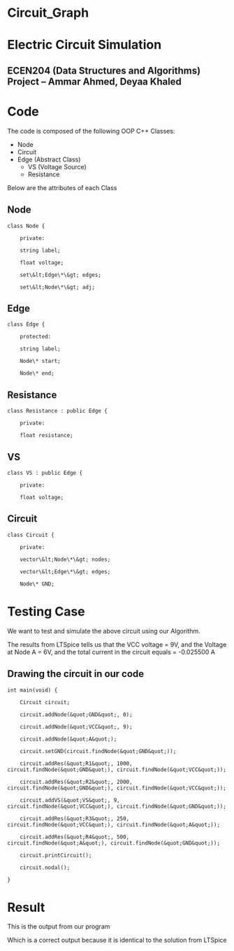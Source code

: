 # Circuit_Graph
# Electric Circuit Simulation

## ECEN204 (Data Structures and Algorithms) Project – Ammar Ahmed, Deyaa Khaled
# Code

The code is composed of the following OOP C++ Classes:

- Node
- Circuit
- Edge (Abstract Class)
  - VS (Voltage Source)
  - Resistance

Below are the attributes of each Class

## Node
```
class Node {

    private:

    string label;

    float voltage;

    set\&lt;Edge\*\&gt; edges;

    set\&lt;Node\*\&gt; adj;
```
## Edge
```
class Edge {

    protected:

    string label;

    Node\* start;

    Node\* end;
```
## Resistance
```
class Resistance : public Edge {

    private:

    float resistance;
```
## VS
```
class VS : public Edge {

    private:

    float voltage;
```
## Circuit
```
class Circuit {

    private:

    vector\&lt;Node\*\&gt; nodes;

    vector\&lt;Edge\*\&gt; edges;

    Node\* GND;
```
# Testing Case


We want to test and simulate the above circuit using our Algorithm.

The results from LTSpice tells us that the VCC voltage = 9V, and the Voltage at Node A = 6V, and the total current in the circuit equals = -0.025500 A

## Drawing the circuit in our code
```
int main(void) {

    Circuit circuit;

    circuit.addNode(&quot;GND&quot;, 0);

    circuit.addNode(&quot;VCC&quot;, 9);

    circuit.addNode(&quot;A&quot;);

    circuit.setGND(circuit.findNode(&quot;GND&quot;));

    circuit.addRes(&quot;R1&quot;, 1000, circuit.findNode(&quot;GND&quot;), circuit.findNode(&quot;VCC&quot;));

    circuit.addRes(&quot;R2&quot;, 2000, circuit.findNode(&quot;GND&quot;), circuit.findNode(&quot;VCC&quot;));

    circuit.addVS(&quot;VS&quot;, 9, circuit.findNode(&quot;VCC&quot;), circuit.findNode(&quot;GND&quot;));

    circuit.addRes(&quot;R3&quot;, 250, circuit.findNode(&quot;VCC&quot;), circuit.findNode(&quot;A&quot;));

    circuit.addRes(&quot;R4&quot;, 500, circuit.findNode(&quot;A&quot;), circuit.findNode(&quot;GND&quot;));

    circuit.printCircuit();

    circuit.nodal();

}
```
# Result

This is the output from our program


Which is a correct output because it is identical to the solution from LTSpice